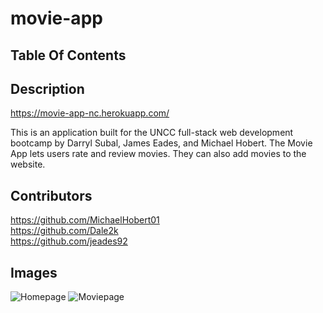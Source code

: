 # movie-app 

## Table Of Contents

## Description

https://movie-app-nc.herokuapp.com/ 

 This is an application built for the UNCC full-stack web development bootcamp by Darryl Subal, James Eades, and Michael Hobert. The Movie App lets users rate and review movies. They can also add movies to the website. 

## Contributors 

https://github.com/MichaelHobert01<br>
https://github.com/Dale2k<br>
https://github.com/jeades92<br>

## Images
![Homepage](../../2023-05-18.png)
![Moviepage](../../2023-05-18%20(2).png)